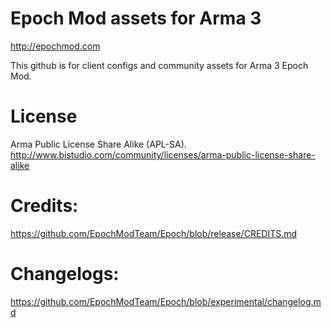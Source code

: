 Epoch Mod assets for Arma 3
=====

http://epochmod.com

This github is for client configs and community assets for Arma 3 Epoch Mod.

License
=====
Arma Public License Share Alike (APL-SA).
http://www.bistudio.com/community/licenses/arma-public-license-share-alike

Credits:
=====
https://github.com/EpochModTeam/Epoch/blob/release/CREDITS.md

Changelogs:
=====
https://github.com/EpochModTeam/Epoch/blob/experimental/changelog.md
